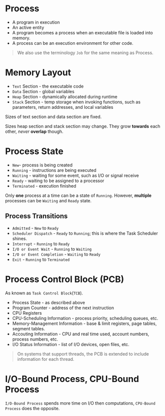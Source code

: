 # Process
- A program in execution
- An active entity
- A program becomes a process when an executable file is loaded into memory.
- A process can be an execution environment for other code.

> We also use the terminology `Job` for the same meaning as Process.

# Memory Layout
- `Text` Section - the executable code
- `Data` Section - global variables
- `Heap` Section - dynamically allocated during runtime
- `Stack` Section - temp storage when invoking functions, such as parameters, return addresses, and local variables

Sizes of text section and data section are fixed.

Sizes heap section and stack section may change. They grow **towards** each other, *never* **overlap** though.

# Process State
- `New`- process is being created
- `Running` - instructions are being executed
- `Waiting` - waiting for some event, such as I/O or signal receive
- `Ready` - waiting to be assigned to a processor
- `Terminated` - execution finished

Only **one** process at a time can be a state of `Running`. However, **multiple** processes can be `Waiting` and `Ready` state.

## Process Transitions
- `Admitted` - `New` to `Ready`
- `Scheduler Dispatch` - `Ready` to `Running`; this is where the Task Scheduler shines.
- `Interrupt` - `Running` to `Ready`
- `I/O or Event Wait` - `Running` to `Waiting`
- `I/O or Event Completion` - `Waiting` to `Ready`
- `Exit` - `Running` to `Terminated`

# Process Control Block (PCB)
As known as `Task Control Block`(`TCB`).

- Process State - as described above
- Program Counter - address of the next instruction
- CPU Registers
- CPU-Scheduling Information - process priority, scheduling queues, etc.
- Memory-Management Information - base & limit registers, page tables, segment tables.
- Accouting Information - CPU and real time used, account numbers, process numbers, etc.
- I/O Status Information - list of I/O devices, open files, etc.

> On systems that support threads, the PCB is extended to include information for each thread.

# I/O-Bound Process, CPU-Bound Process
`I/O-Bound Process` spends more time on I/O then computations, `CPU-Bound Process` does the opposite.